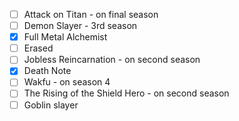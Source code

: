 - [ ]  Attack on Titan - on final season
- [ ] Demon Slayer - 3rd season
- [x] Full Metal Alchemist 
- [ ] Erased
- [ ] Jobless Reincarnation - on second season 
- [x] Death Note
- [ ] Wakfu - on season 4
- [ ] The Rising of the Shield Hero - on second season
- [ ] Goblin slayer